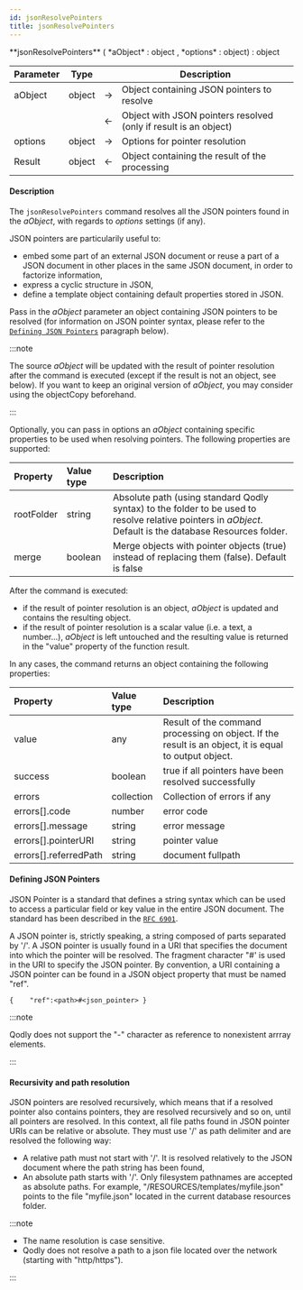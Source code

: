 ```yaml
---
id: jsonResolvePointers
title: jsonResolvePointers
---
```




<!-- REF #_command_.jsonResolvePointers.Syntax -->**jsonResolvePointers** ( *aObject* : object , *options* : object) : object<!-- END REF -->


<!-- REF #_command_.jsonResolvePointers.Params -->
|Parameter|Type||Description|
|---------|--- |:---:|------|
|aObject|object|->|Object containing JSON pointers to resolve|
|||<-|Object with JSON pointers resolved (only if result is an object)|
|options|object|->|Options for pointer resolution|
|Result|object|<-|Object containing the result of the processing|
<!-- END REF -->

#### Description

The `jsonResolvePointers` command <!-- REF #_command_.jsonResolvePointers.Summary -->resolves all the JSON pointers found in the *aObject*, with regards to *options* settings (if any)<!-- END REF -->.

JSON pointers are particularily useful to:

* embed some part of an external JSON document or reuse a part of a JSON document in other places in the same JSON document, in order to factorize information,
* express a cyclic structure in JSON,
* define a template object containing default properties stored in JSON.

Pass in the *aObject* parameter an object containing JSON pointers to be resolved (for information on JSON pointer syntax, please refer to the [`Defining JSON Pointers`](#defining-json-pointers) paragraph below).

:::note

The source *aObject* will be updated with the result of pointer resolution after the command is executed (except if the result is not an object, see below). If you want to keep an original version of *aObject*, you may consider using the objectCopy beforehand.

:::

Optionally, you can pass in options an *aObject* containing specific properties to be used when resolving pointers. The following properties are supported:

|Property|Value type|Description|
|:----|:----|:----|
|rootFolder|string|Absolute path (using standard Qodly syntax) to the folder to be used to resolve relative pointers in *aObject*. Default is the database Resources folder.|
|merge|boolean|Merge objects with pointer objects (true) instead of replacing them (false). Default is false |

After the command is executed:
* if the result of pointer resolution is an object, *aObject* is updated and contains the resulting object.
* if the result of pointer resolution is a scalar value (i.e. a text, a number...), *aObject* is left untouched and the resulting value is returned in the "value" property of the function result.

In any cases, the command returns an object containing the following properties:

|Property|Value type|Description|
|:----|:----|:----|
|value|any|Result of the command processing on object. If the result is an object, it is equal to output object.|
|success|boolean|true if all pointers have been resolved successfully|
|errors|collection|Collection of errors if any|
|errors[].code|number|error code|
|errors[].message|string|error message|
|errors[].pointerURI|string|pointer value|
|errors[].referredPath|string|document fullpath|

#### Defining JSON Pointers

JSON Pointer is a standard that defines a string syntax which can be used to access a particular field or key value in the entire JSON document. The standard has been described in the [`RFC 6901`](https://tools.ietf.org/html/rfc6901).

A JSON pointer is, strictly speaking, a string composed of parts separated by '/'. A JSON pointer is usually found in a URI that specifies the document into which the pointer will be resolved. The fragment character "#' is used in the URI to specify the JSON pointer. By convention, a URI containing a JSON pointer can be found in a JSON object property that must be named "ref".

```
{    "ref":<path>#<json_pointer> }
```

:::note

Qodly does not support the "-" character as reference to nonexistent arrray elements.

:::

#### Recursivity and path resolution

JSON pointers are resolved recursively, which means that if a resolved pointer also contains pointers, they are resolved recursively and so on, until all pointers are resolved. In this context, all file paths found in JSON pointer URIs can be relative or absolute. They must use '/' as path delimiter and are resolved the following way:

* A relative path must not start with '/'. It is resolved relatively to the JSON document where the path string has been found,
* An absolute path starts with '/'. Only filesystem pathnames are accepted as absolute paths. For example, "/RESOURCES/templates/myfile.json" points to the file "myfile.json" located in the current database resources folder.

:::note

* The name resolution is case sensitive.
* Qodly does not resolve a path to a json file located over the network (starting with "http/https").

:::
